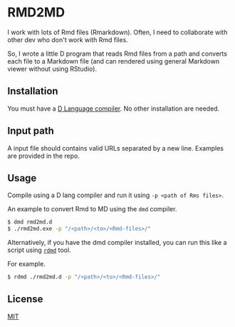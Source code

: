 # RMD2MD

I work with lots of Rmd files (Rmarkdown). Often, I need to collaborate with other dev who don't work with Rmd files.

So, I wrote a little D program that reads Rmd files from a path and converts each file to a Markdown file (and can rendered using general Markdown viewer without using RStudio).

## Installation

You must have a [D Language compiler](https://dlang.org/download.html). No other installation are needed.

## Input path

A input file should contains valid URLs separated by a new line. Examples are provided in the repo.

## Usage

Compile using a D lang compiler and run it using `-p <path of Rms files>`.

An example to convert Rmd to MD using the `dmd` compiler.  

```bash
$ dmd rmd2md.d
$ ./rmd2md.exe -p "/<path>/<to>/<Rmd-files>/"
```

Alternatively, if you have the dmd compiler installed, you can run this like a script using [`rdmd`](https://dlang.org/rdmd.html) tool.

For example.

```bash
$ rdmd ./rmd2md.d -p "/<path>/<to>/<Rmd-files>/"
```

## License

[MIT](https://choosealicense.com/licenses/mit/)
